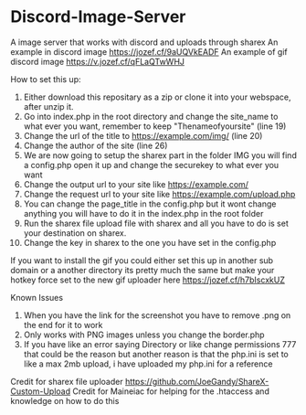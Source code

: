 # Discord-Image-Server
A image server that works with discord and uploads through sharex
An example in discord image https://jozef.cf/9aUQVkEADF
An example of gif discord image https://v.jozef.cf/qFLaQTwWHJ

How to set this up:
1) Either download this repositary as a zip or clone it into your webspace, after unzip it.
2) Go into index.php in the root directory and change the site_name to what ever you want, remember to keep "Thenameofyoursite" (line 19)
3) Change the url of the title to https://example.com/img/ (line 20)
4) Change the author of the site (line 26)
5) We are now going to setup the sharex part in the folder IMG you will find a config.php open it up and change the securekey to what ever you want
6) Change the output url to your site like https://example.com/
7) Change the request url to your site like https://example.com/upload.php
8) You can change the page_title in the config.php but it wont change anything you will have to do it in the index.php in the root folder
9) Run the sharex file upload file with sharex and all you have to do is set your destination on sharex.
10) Change the key in sharex to the one you have set in the config.php

If you want to install the gif you could either set this up in another sub domain or a another directory its pretty much the same but make your hotkey force set to the new gif uploader here https://jozef.cf/h7bIscxkUZ


Known Issues
1) When you have the link for the screenshot you have to remove .png on the end for it to work
2) Only works with PNG images unless you change the border.php
3) If you have like an error saying Directory or like change permissions 777 that could be the reason but another reason is that the php.ini is set to like a max 2mb upload, i have uploaded my php.ini for a reference

Credit for sharex file uploader https://github.com/JoeGandy/ShareX-Custom-Upload
Credit for Maineiac for helping for the .htaccess and knowledge on how to do this
